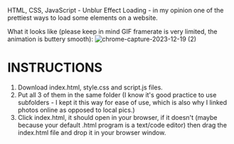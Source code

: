 HTML, CSS, JavaScript - Unblur Effect Loading - in my opinion one of the prettiest ways to load some elements on a website.

What it looks like (please keep in mind GIF framerate is very limited, the animation is buttery smooth):
![chrome-capture-2023-12-19 (2)](https://github.com/nikczemnydev/UnblurEffectLoading/assets/136376818/26c21e1f-c9ba-4c0b-8584-e83787b93309)

# INSTRUCTIONS #
1. Download index.html, style.css and script.js files.
2. Put all 3 of them in the same folder (I know it's good practice to use subfolders - I kept it this way for ease of use, which is also why I linked photos online as opposed to local pics.)
3. Click index.html, it should open in your browser, if it doesn't (maybe because your default .html program is a text/code editor) then drag the index.html file and drop it in your browser window.
